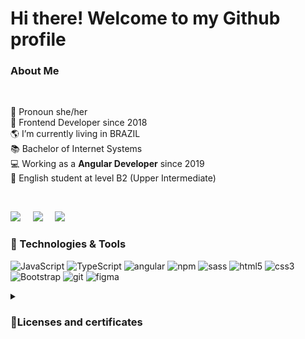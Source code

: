 # Hi there! Welcome to my Github profile
### About Me

 <br/> 

🦄 Pronoun she/her <br/>
🐣 Frontend Developer since 2018 <br/>
🌎 I’m currently living in BRAZIL <br/>
📚 Bachelor of Internet Systems <br/>
💻 Working as a <b>Angular Developer</b> since 2019<br/>
🌱 English student at level B2 (Upper Intermediate) <br/>

 <br/>
 
   <a href="mailto:amanda.werner.aw@gmail.com?subject=Olá%20Bruno%20Tacca"><img src="https://img.shields.io/badge/gmail-%23D14836.svg?&style=for-the-badge&logo=gmail&logoColor=white" /></a>&nbsp;&nbsp;&nbsp;&nbsp;
  <a href="https://www.instagram.com/aawrnr/"><img src="https://img.shields.io/badge/instagram-%23dc2743.svg?&style=for-the-badge&logo=instagram&logoColor=white" /></a>&nbsp;&nbsp;&nbsp;&nbsp;
  <a href="https://www.linkedin.com/in/amandawerner/"><img src="https://img.shields.io/badge/linkedin-%230077B5.svg?&style=for-the-badge&logo=linkedin&logoColor=white" /></a>&nbsp;&nbsp;&nbsp;&nbsp;

### 🚀 Technologies & Tools
![JavaScript](https://img.shields.io/badge/JavaScript-F7DF1E?style=fat-square&logo=javascript&logoColor=black)
![TypeScript](https://img.shields.io/badge/TypeScript-007ACC?style=fat-square&logo=typescript&logoColor=white)
![angular](https://img.shields.io/badge/Angular-DD0031?style=fat-square&logo=angular&logoColor=white)
![npm](https://img.shields.io/badge/npm-CB3837?style=fat-square&logo=npm&logoColor=white)
![sass](https://img.shields.io/badge/Sass-CC6699?style=fat-square&logo=sass&logoColor=white)
![html5](https://img.shields.io/badge/HTML5-E34F26?style=fat-square&logo=html5&logoColor=white)
![css3](https://img.shields.io/badge/CSS3-1572B6?style=fat-square&logo=css3&logoColor=white)
![Bootstrap](https://img.shields.io/badge/Bootstrap-563D7C?style=fat-square&logo=bootstrap&logoColor=white)
![git](https://img.shields.io/badge/Git-F05032?style=fat-square&logo=git&logoColor=white)
![figma](https://img.shields.io/badge/Figma-F24E1E?style=fat-square&logo=figma&logoColor=white)


<details>
 <summary> <h3>🌱Licenses and certificates</h3></summary>

<small><a href="https://www.udemy.com/certificate/UC-a96b8540-a3e6-429a-8c65-f0bbe24c2267/"> Angular Testing Masterclass</a></small></br>
<small><a href="https://cursos.alura.com.br/certificate/d6004bfb-7252-4102-9dc5-b4d63da09c4e">Angular - Boas práticas em arquitetura e formulários</a></small></br>
 <small><a href="https://www.udemy.com/certificate/UC-61564cfa-c4bc-487b-a189-a519366894ef/">Angular - The Complete Guide (2020 Edition)</a></small></br>
 <small><a href="https://www.freecodecamp.org/certification/aawerner/responsive-web-design">Responsive Web Design</a></small></br>
 <small><a href="https://cursos.alura.com.br/certificate/8b2e7e44-c3b3-4759-9888-b0ab4451e492">Acessibilidade Web</a></small></br>
 <small><a href="https://cursos.alura.com.br/certificate/dd5851c9-1768-4133-aeb7-e2638b32b00a">Arquitetura CSS</a></small></br>
 <small><a href="https://cursos.alura.com.br/certificate/9fa840f9-9293-44c2-a467-1e05a6a119be">Angular Fundamentos</a></small></br>
 <small><a href="https://cursos.alura.com.br/user/amanda-werner/course/css-grid-layout/certificate">CSS Grid</a></small></br>
 <small><a href="https://cursos.alura.com.br/user/amanda-werner/course/sass/certificate">Sass e Compass</a></small></br>
<small><a href="https://cursos.alura.com.br/user/amanda-werner/course/sass/certificate">Sass e Compass</a></small></br>
<small><a href="https://cursos.alura.com.br/certificate/amanda-werner/bootstrap-criacao-single-page-responsiva">BOOTSTRAP: Criação de uma Single-Page responsiva</a></small></br>
<small><a href="https://cursos.alura.com.br/certificate/amanda-werner/posicione-elementos-com-flexbox">Flexbox </a></small> </br>
<small><a href="https://cursos.alura.com.br/certificate/amanda-werner/git">Git </a></small> </br>
<small><a href="https://cursos.alura.com.br/user/amanda-werner/course/http-fundamentos/certificate">HTTP</a></small></br>
<small><a href="https://cursos.alura.com.br/user/amanda-werner/course/chrome-devtools/certificate">CHROME DEVTOOLS</a></small></br>
<small><a href="https://cursos.alura.com.br/user/amanda-werner/course/html5-css3-avancando-css/certificate">HTML5 e CSS3 4 </a></small> </br>
<small><a href="https://cursos.alura.com.br/user/amanda-werner/course/html5-css3-formularios-tabelas/certificate">HTML5 e CSS3 3 </a></small> </br>
<small><a href="https://cursos.alura.com.br/certificate/amanda-werner/avancando-html-css">HTML5 e CSS3 2 </a></small> </br>
<small><a href="https://cursos.alura.com.br/certificate/amanda-werner/introducao-html-css">HTML5 e CSS3 1 </a></small> </br>
<small><a href="https://cursos.alura.com.br/user/amanda-werner/course/javascript-programando-na-linguagem-web/certificate">Javascript</a></small></br>
<small><a href="https://cursos.alura.com.br/user/amanda-werner/course/web-design-responsivo/certificate">Web Design Responsivo</a></small></br> 
</details>


